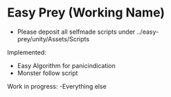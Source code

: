 Easy Prey (Working Name)
===============

* Please deposit all selfmade scripts under ../easy-prey/unity/Assets/Scripts

Implemented:
- Easy Algorithm for panicindication
- Monster follow script


Work in progress:
-Everything else
